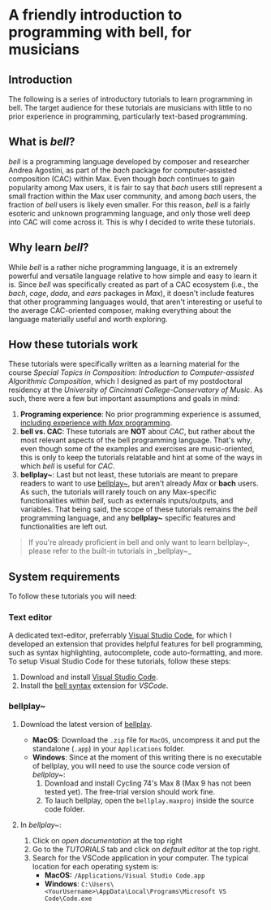 # A friendly introduction to programming with bell, for musicians

## Introduction

The following is a series of introductory tutorials to learn programming in bell. The target audience for these tutorials are musicians with little to no prior experience in programming, particularly text-based programming.

## What is _bell_?

_bell_ is a programming language developed by composer and researcher Andrea Agostini, as part of the _bach_ package for computer-assisted composition (CAC) within Max. Even though _bach_ continues to gain popularity among Max users, it is fair to say that _bach_ users still represent a small fraction within the Max user community, and among _bach_ users, the fraction of _bell_ users is likely even smaller. For this reason, _bell_ is a fairly esoteric and unknown programming language, and only those well deep into CAC will come across it. This is why I decided to write these tutorials.

## Why learn _bell_?

While _bell_ is a rather niche programming language, it is an extremely powerful and versatile language relative to how simple and easy to learn it is. Since _bell_ was specifically created as part of a CAC ecosystem (i.e., the _bach_, _cage_, _dada_, and _ears_ packages in _Max_), it doesn't include features that other programming languages would, that aren't interesting or useful to the average CAC-oriented composer, making everything about the language materially useful and worth exploring.

## How these tutorials work

These tutorials were specifically written as a learning material for the course _Special Topics in Composition: Introduction to Computer-assisted Algorithmic Composition_, which I designed as part of my postdoctoral residency at the _University of Cincinnati College-Conservatory of Music_. As such, there were a few but important assumptions and goals in mind:

1. **Programing experience**: No prior programming experience is assumed, <ins>including experience with _Max_ programming</ins>.
2. **bell vs. CAC**: These tutorials are **NOT** about _CAC_, but rather about the most relevant aspects of the bell programming language. That's why, even though some of the examples and exercises are music-oriented, this is only to keep the tutorials relatable and hint at some of the ways in which _bell_ is useful for _CAC_.
3. **bellplay~**: Last but not least, these tutorials are meant to prepare readers to want to use [bellplay~](https://github.com/felipetovarhenao/bellplay), but aren't already _Max_ or **bach** users. As such, the tutorials will rarely touch on any Max-specific functionalities within _bell_, such as externals inputs/outputs, and variables. That being said, the scope of these tutorials remains the _bell_ programming language, and any **bellplay~** specific features and functionalities are left out.

> If you're already proficient in bell and only want to learn bellplay~, please refer to the built-in tutorials in _bellplay~_

## System requirements

To follow these tutorials you will need:

### Text editor

A dedicated text-editor, preferrably [Visual Studio Code](https://code.visualstudio.com/), for which I developed an extension that provides helpful features for bell programming, such as syntax highlighting, autocomplete, code auto-formatting, and more. To setup Visual Studio Code for these tutorials, follow these steps:

1. Download and install [Visual Studio Code](https://code.visualstudio.com/).
2. Install the [bell syntax](https://marketplace.visualstudio.com/items?itemName=tovarhenao.bell-syntax) extension for _VSCode_.

### bellplay~

1. Download the latest version of [bellplay](https://github.com/felipetovarhenao/bellplay/releases/latest).

   - **MacOS**: Download the `.zip` file for `MacOS`, uncompress it and put the standalone (`.app`) in your `Applications` folder.
   - **Windows**: Since at the moment of this writing there is no executable of bellplay, you will need to use the source code version of _bellplay~_:
     1. Download and install Cycling 74's Max 8 (Max 9 has not been tested yet). The free-trial version should work fine.
     2. To lauch bellplay, open the `bellplay.maxproj` inside the source code folder.

2. In _bellplay~_:
   1. Click on _open documentation_ at the top right
   2. Go to the _TUTORIALS_ tab and click on _default editor_ at the top right.
   3. Search for the VSCode application in your computer. The typical location for each operating system is:
      - **MacOS:** `/Applications/Visual Studio Code.app`
      - **Windows**: `C:\Users\<YourUsername>\AppData\Local\Programs\Microsoft VS Code\Code.exe`
